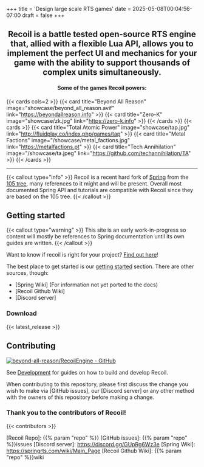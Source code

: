 +++
title = 'Design large scale RTS games'
date = 2025-05-08T00:04:56-07:00
draft = false
+++

<div style="text-align: center;">
<h2>Recoil is a battle tested open-source RTS engine that, allied with a flexible Lua API, allows you to implement the perfect UI and mechanics for your game with the ability to support thousands of complex units simultaneously.</h2>
<h4>Some of the games Recoil powers:</h4>
</div>


{{< cards cols=2 >}}
  {{< card title="Beyond All Reason" image="showcase/beyond_all_reason.avif" link="https://beyondallreason.info" >}}
  {{< card title="Zero-K" image="showcase/zk.jpg" link="https://zero-k.info" >}}
{{< /cards >}}
{{< cards >}}
  {{< card title="Total Atomic Power" image="showcase/tap.jpg" link="http://fluidplay.co/index.php/games/tap" >}}
  {{< card title="Metal Factions" image="/showcase/metal_factions.jpg" link="https://metalfactions.pt" >}}
  {{< card title="Tech Annihilation" image="/showcase/ta.jpeg" link="https://github.com/techannihilation/TA" >}}
{{< /cards >}}

---

{{< callout type="info" >}}
Recoil is a recent hard fork of [Spring](https://github.com/spring/spring) from the [105 tree](https://github.com/spring/spring/releases/tag/105.0.1), many references to it might and will be present. Overall most documented Spring API and tutorials are compatible with Recoil since they are based on the 105 tree.
{{< /callout >}}

## Getting started

{{< callout type="warning" >}} This site is an early work-in-progress so content will mostly be references to Spring documentation until its own guides are written. {{< /callout >}}

Want to know if recoil is right for your project? [Find out here](articles/choose-recoil/)!

The best place to get started is our [getting started](docs/guides/getting-started/) section. There are other sources, though:

- [Spring Wiki] (For information not yet ported to the docs)
- [Recoil Github Wiki]
- [Discord server]

### Download

{{< latest_release >}}

## Contributing

[![beyond-all-reason/RecoilEngine - GitHub](https://gh-card.dev/repos/beyond-all-reason/RecoilEngine.svg)](https://github.com/beyond-all-reason/RecoilEngine)

See [Development](development) for guides on how to build and
develop Recoil.

When contributing to this repository, please first discuss the change you wish
to make via [GitHub issues], our [Discord server] or any other method with the
owners of this repository before making a change.

### Thank you to the contributors of Recoil!

{{< contributors >}}

[Recoil Repo]: {{% param "repo" %}}
[GitHub issues]: {{% param "repo" %}}issues
[Discord server]: https://discord.gg/GUpRg6Wz3e
[Spring Wiki]: https://springrts.com/wiki/Main_Page
[Recoil Github Wiki]: {{% param "repo" %}}wiki
